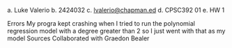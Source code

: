 a. Luke Valerio
b. 2424032
c. lvalerio@chapman.ed
d. CPSC392 01
e. HW 1

Errors
My progra kept crashing when I tried to run the polynomial regression model with a degree greater than 2 so I just went with that as my model
Sources
Collaborated with Graedon Bealer
